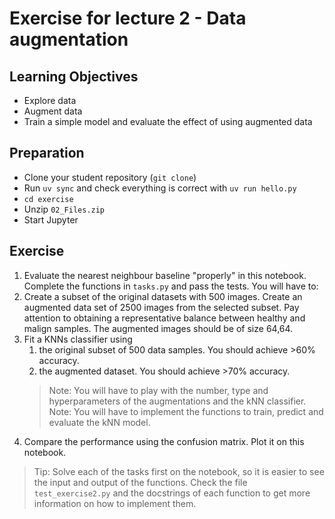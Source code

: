 # Exercise for lecture 2 - Data augmentation

## Learning Objectives
- Explore data
- Augment data
- Train a simple model and evaluate the effect of using augmented data

## Preparation
- Clone your student repository (```git clone```)
- Run `uv sync` and check everything is correct with `uv run hello.py`
- `cd exercise`
- Unzip ```02_Files.zip```
- Start Jupyter

## Exercise
1. Evaluate the nearest neighbour baseline "properly" in this notebook.
Complete the functions in `tasks.py` and pass the tests. You will have to:
2. Create a subset of the original datasets with 500 images. Create an augmented data set of 2500 images from the selected subset. Pay attention to obtaining a representative balance between healthy and malign samples. The augmented images should be of size 64,64.
3. Fit a KNNs classifier using 
    1. the original subset of 500 data samples. You should achieve >60% accuracy.
    2. the augmented dataset. You should achieve >70% accuracy.
    > Note: You will have to play with the number, type and hyperparameters of the augmentations and the kNN classifier.
    > Note: You will have to implement the functions to train, predict and evaluate the kNN model.
4. Compare the performance using the confusion matrix. Plot it on this notebook.

> Tip: Solve each of the tasks first on the notebook, so it is easier to see the input and output of the functions. Check the file `test_exercise2.py` and the docstrings of each function to get more information on how to implement them.
